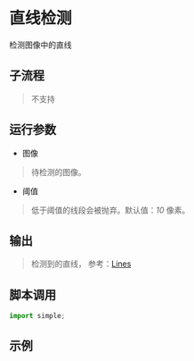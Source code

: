 # 直线检测
检测图像中的直线

## 子流程
> 不支持


## 运行参数

* 图像
> 待检测的图像。
* 阈值
> 低于阈值的线段会被抛弃。默认值：*10* 像素。


## 输出

> 检测到的直线， 参考：[Lines](./types/Line.md)    


## 脚本调用

```python
import simple;

```

## 示例